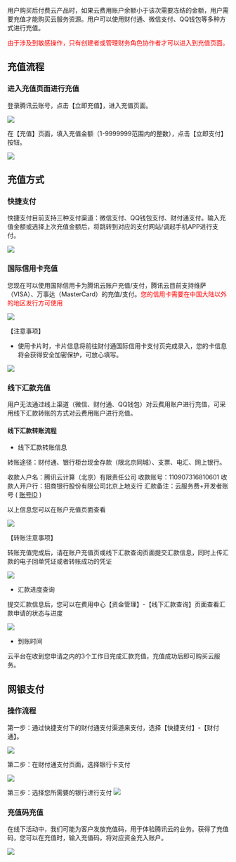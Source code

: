 用户购买后付费云产品时，如果云费用账户余额小于该次需要冻结的金额，用户需要充值才能购买云服务资源。用户可以使用财付通、微信支付、QQ钱包等多种方式进行充值。

<font color="red">由于涉及到敏感操作，只有创建者或管理财务角色协作者才可以进入到充值页面。</font>

## 充值流程

### 进入充值页面进行充值

登录腾讯云账号，点击【立即充值】，进入充值页面。

![](https://mc.qcloudimg.com/static/img/b2fd2d8e3e75569bcfb3b9e96c512600/%7B0D2F7EBB-FF3B-4F4B-815A-3A26FFA41A12%7D.png)

在【充值】页面，填入充值金额（1-9999999范围内的整数），点击【立即支付】按钮。

![](https://mc.qcloudimg.com/static/img/75fd27de8bde245469929461b898a5e1/%7B50253966-67D6-47A7-A396-F1B74F94B43D%7D.png)

## 充值方式

### 快捷支付

快捷支付目前支持三种支付渠道：微信支付、QQ钱包支付、财付通支付。输入充值金额或选择上次充值金额后，将跳转到对应的支付网站/调起手机APP进行支付。

![](https://mc.qcloudimg.com/static/img/66e6dcdb1bd30223618d5131646c40e1/%7B8B6DC31C-DCD0-4B2E-8D2C-2CA95484545F%7D.png)

### 国际信用卡充值

您现在可以使用国际信用卡为腾讯云账户充值/支付，腾讯云目前支持维萨（VISA）、万事达（MasterCard）的充值/支付。<font color="red">您的信用卡需要在中国大陆以外的地区发行方可使用</font>

![](https://mc.qcloudimg.com/static/img/5ab9bff971863d43c7e310b2e3f8cf55/image.png)

【注意事项】

- 使用卡片时，卡片信息将前往财付通国际信用卡支付页完成录入，您的卡信息将会获得安全加密保护，可放心填写。

![](https://mc.qcloudimg.com/static/img/e3e38c160fbfcbbb9934e093a402c2ac/image.png)

### 线下汇款充值

用户无法通过线上渠道（微信、财付通、QQ钱包）对云费用账户进行充值，可采用线下汇款转账的方式对云费用账户进行充值。

#### 线下汇款转账流程

- 线下汇款转账信息

转账途径：财付通、银行柜台现金存款（限北京同城）、支票、电汇、网上银行。

收款人户名：腾讯云计算（北京）有限责任公司
收款账号：110907316810601
收款人开户行：招商银行股份有限公司北京上地支行
汇款备注：云服务费+开发者账号 ( [账号ID](https://www.qcloud.com/document/product/378/8704) )

以上信息您可以在账户充值页面查看

![](https://mc.qcloudimg.com/static/img/903ea7f29e8f4d0777d9f440af783cb9/%7B7A1666AC-BCC5-42FE-BF78-CD894FFD8976%7D.png)

【转账注意事项】

转账充值完成后，请在账户充值页或线下汇款查询页面提交汇款信息，同时上传汇款的电子回单凭证或者转账成功的凭证

![](https://mccdn.qcloud.com/static/img/6d35d2a87c8f11fd9d976c1aad5092f2/image.png)

- 汇款进度查询

提交汇款信息后，您可以在费用中心【资金管理】-【线下汇款查询】页面查看汇款申请的状态与进度

![](https://mc.qcloudimg.com/static/img/fdb2df0eee28c3627bc783f2bc7a22ae/image.png)

- 到账时间

云平台在收到您申请之内的3个工作日完成汇款充值，充值成功后即可购买云服务。

## 网银支付

### 操作流程

第一步：通过快捷支付下的财付通支付渠道来支付，选择【快捷支付】-【财付通】。

![](https://mc.qcloudimg.com/static/img/1b16935b2b621e59d646aa44b8d14da3/%7BE2645261-3063-47A1-B2FF-0B2890F627FD%7D.png)

第二步：在财付通支付页面，选择银行卡支付

![](https://mc.qcloudimg.com/static/img/569de47d3787f8f588df9774ca703aaf/image.png)

第三步：选择您所需要的银行进行支付
![](https://mc.qcloudimg.com/static/img/738c51e511d0df68ec91aaa76a1e41ca/image.png)

### 充值码充值

在线下活动中，我们可能为客户发放充值码，用于体验腾讯云的业务。获得了充值码，您可以在充值时，输入充值码，将对应资金充入账户。

![](https://mc.qcloudimg.com/static/img/bcf76a65e610c6a2bc135052bf4b0b8c/%7BB9C70DF7-23E3-4505-8E93-019553443BF8%7D.png)


